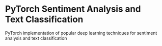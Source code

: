 # PyTorch Sentiment Analysis and Text Classification

PyTorch implementation of popular deep learning techniques for sentiment analysis and text classification
